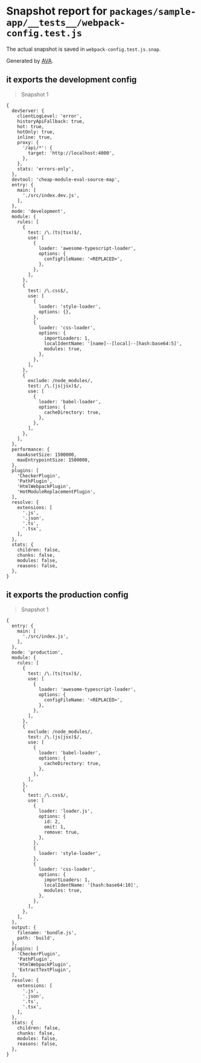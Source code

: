 # Snapshot report for `packages/sample-app/__tests__/webpack-config.test.js`

The actual snapshot is saved in `webpack-config.test.js.snap`.

Generated by [AVA](https://ava.li).

## it exports the development config

> Snapshot 1

    {
      devServer: {
        clientLogLevel: 'error',
        historyApiFallback: true,
        hot: true,
        hotOnly: true,
        inline: true,
        proxy: {
          '/api/*': {
            target: 'http://localhost:4000',
          },
        },
        stats: 'errors-only',
      },
      devtool: 'cheap-module-eval-source-map',
      entry: {
        main: [
          './src/index.dev.js',
        ],
      },
      mode: 'development',
      module: {
        rules: [
          {
            test: /\.(ts|tsx)$/,
            use: [
              {
                loader: 'awesome-typescript-loader',
                options: {
                  configFileName: '<REPLACED>',
                },
              },
            ],
          },
          {
            test: /\.css$/,
            use: [
              {
                loader: 'style-loader',
                options: {},
              },
              {
                loader: 'css-loader',
                options: {
                  importLoaders: 1,
                  localIdentName: '[name]--[local]--[hash:base64:5]',
                  modules: true,
                },
              },
            ],
          },
          {
            exclude: /node_modules/,
            test: /\.(js|jsx)$/,
            use: [
              {
                loader: 'babel-loader',
                options: {
                  cacheDirectory: true,
                },
              },
            ],
          },
        ],
      },
      performance: {
        maxAssetSize: 1500000,
        maxEntrypointSize: 1500000,
      },
      plugins: [
        'CheckerPlugin',
        'PathPlugin',
        'HtmlWebpackPlugin',
        'HotModuleReplacementPlugin',
      ],
      resolve: {
        extensions: [
          '.js',
          '.json',
          '.ts',
          '.tsx',
        ],
      },
      stats: {
        children: false,
        chunks: false,
        modules: false,
        reasons: false,
      },
    }

## it exports the production config

> Snapshot 1

    {
      entry: {
        main: [
          './src/index.js',
        ],
      },
      mode: 'production',
      module: {
        rules: [
          {
            test: /\.(ts|tsx)$/,
            use: [
              {
                loader: 'awesome-typescript-loader',
                options: {
                  configFileName: '<REPLACED>',
                },
              },
            ],
          },
          {
            exclude: /node_modules/,
            test: /\.(js|jsx)$/,
            use: [
              {
                loader: 'babel-loader',
                options: {
                  cacheDirectory: true,
                },
              },
            ],
          },
          {
            test: /\.css$/,
            use: [
              {
                loader: 'loader.js',
                options: {
                  id: 2,
                  omit: 1,
                  remove: true,
                },
              },
              {
                loader: 'style-loader',
              },
              {
                loader: 'css-loader',
                options: {
                  importLoaders: 1,
                  localIdentName: '[hash:base64:10]',
                  modules: true,
                },
              },
            ],
          },
        ],
      },
      output: {
        filename: 'bundle.js',
        path: 'build',
      },
      plugins: [
        'CheckerPlugin',
        'PathPlugin',
        'HtmlWebpackPlugin',
        'ExtractTextPlugin',
      ],
      resolve: {
        extensions: [
          '.js',
          '.json',
          '.ts',
          '.tsx',
        ],
      },
      stats: {
        children: false,
        chunks: false,
        modules: false,
        reasons: false,
      },
    }
